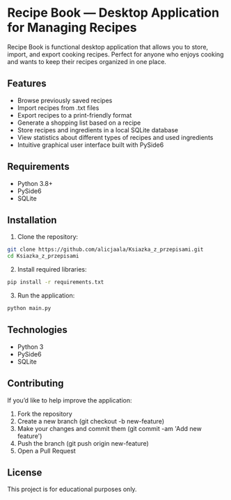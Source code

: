 # Recipe Book — Desktop Application for Managing Recipes

Recipe Book is functional desktop application that allows you to store, import, and export cooking recipes. Perfect for anyone who enjoys cooking and wants to keep their recipes organized in one place.

## Features

- Browse previously saved recipes
- Import recipes from .txt files
- Export recipes to a print-friendly format
- Generate a shopping list based on a recipe
- Store recipes and ingredients in a local SQLite database
- View statistics about different types of recipes and used ingredients
- Intuitive graphical user interface built with PySide6

## Requirements

- Python 3.8+
- PySide6
- SQLite

## Installation

1. Clone the repository:

```bash
git clone https://github.com/alicjaala/Ksiazka_z_przepisami.git
cd Ksiazka_z_przepisami
```

2. Install required libraries:

```bash
pip install -r requirements.txt
```

3. Run the application:
   
```bash
python main.py
```

## Technologies

- Python 3
- PySide6
- SQLite

## Contributing

If you’d like to help improve the application:

1. Fork the repository
2. Create a new branch (git checkout -b new-feature)
3. Make your changes and commit them (git commit -am 'Add new feature')
4. Push the branch (git push origin new-feature)
5. Open a Pull Request

## License
This project is for educational purposes only.

